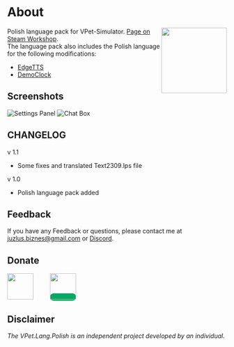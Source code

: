 

# About
<img src="https://steamuserimages-a.akamaihd.net/ugc/2012599246957698852/7DF3A03BECF939FEBC84435AAAB71D7C3896BEA1/?imw=268&imh=268&ima=fit&impolicy=Letterbox&imcolor=%23000000&letterbox=true" align="right" width="150px"/>

Polish language pack for VPet-Simulator. [Page on Steam Workshop](https://steamcommunity.com/sharedfiles/filedetails/?id=3022291134).
<br>
The language pack also includes the Polish language for the following modifications:
- [EdgeTTS](https://steamcommunity.com/sharedfiles/filedetails/?id=3018320779&searchtext=EdgeTTS)
- [DemoClock](https://steamcommunity.com/sharedfiles/filedetails/?id=2980456794&searchtext=democlock)


## Screenshots

![Settings Panel](https://steamuserimages-a.akamaihd.net/ugc/2012599246957745423/D5CBC60ED7C7DFA25BBC14CBCD185E9F533AEEF9/?imw=637&imh=358&ima=fit&impolicy=Letterbox&imcolor=%23000000&letterbox=true)
![Chat Box](https://steamuserimages-a.akamaihd.net/ugc/2012599246957745429/6BD50073CF9C68BC302BF2FE4DB8C13BF0DB8DA2/?imw=637&imh=358&ima=fit&impolicy=Letterbox&imcolor=%23000000&letterbox=true)


## CHANGELOG

v 1.1
- Some fixes and translated Text2309.lps file
  
v 1.0
- Polish language pack added


## Feedback

If you have any Feedback or questions, please contact me at juzlus.biznes@gmail.com or [Discord](https://discordapp.com/users/284780352042434570).


## Donate
<span>
  <a href="https://www.buymeacoffee.com/juzlus" target="_blank" alt="buymeacoffee" style="width: 40%; text-decoration: none; margin-right: 20px;">
    <img src="https://www.codehim.com/wp-content/uploads/2022/09/bmc-button-640x180.png" style="height: 60px;">
  </a>
  <a>⠀</a>
  <a href="https://buycoffee.to/juzlus" target="_blank" alt="buycoffee" style="text-decoration: none; width: 40%; background-color: rgb(0, 169, 98);border-radius: 10px;">
    <img src="https://buycoffee.to/btn/buycoffeeto-btn-primary.svg" style="height: 60px">
  </a>
</span>


## Disclaimer

_The VPet.Lang.Polish is an independent project developed by an individual._


